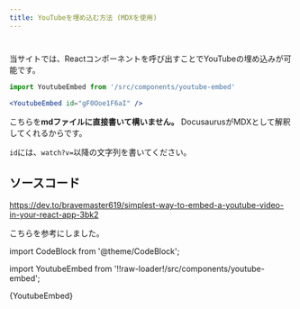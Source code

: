 ```yaml
---
title: YouTubeを埋め込む方法 (MDXを使用)
---
```


# 

当サイトでは、Reactコンポーネントを呼び出すことでYouTubeの埋め込みが可能です。

```jsx
import YoutubeEmbed from '/src/components/youtube-embed'

<YoutubeEmbed id="gF0Ooe1F6aI" />
```

こちらを**mdファイルに直接書いて構いません。** DocusaurusがMDXとして解釈してくれるからです。

`id`には、`watch?v=`以降の文字列を書いてください。

## ソースコード

https://dev.to/bravemaster619/simplest-way-to-embed-a-youtube-video-in-your-react-app-3bk2

こちらを参考にしました。

import CodeBlock from '@theme/CodeBlock';

import YoutubeEmbed from '!!raw-loader!/src/components/youtube-embed';

<CodeBlock className="language-jsx">{YoutubeEmbed}</CodeBlock>
